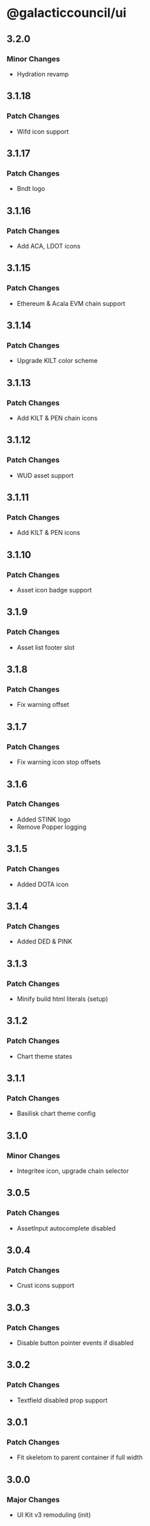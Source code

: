 # @galacticcouncil/ui

## 3.2.0

### Minor Changes

- Hydration revamp

## 3.1.18

### Patch Changes

- Wifd icon support

## 3.1.17

### Patch Changes

- Bndt logo

## 3.1.16

### Patch Changes

- Add ACA, LDOT icons

## 3.1.15

### Patch Changes

- Ethereum & Acala EVM chain support

## 3.1.14

### Patch Changes

- Upgrade KILT color scheme

## 3.1.13

### Patch Changes

- Add KILT & PEN chain icons

## 3.1.12

### Patch Changes

- WUD asset support

## 3.1.11

### Patch Changes

- Add KILT & PEN icons

## 3.1.10

### Patch Changes

- Asset icon badge support

## 3.1.9

### Patch Changes

- Asset list footer slot

## 3.1.8

### Patch Changes

- Fix warning offset

## 3.1.7

### Patch Changes

- Fix warning icon stop offsets

## 3.1.6

### Patch Changes

- Added STINK logo
- Remove Popper logging

## 3.1.5

### Patch Changes

- Added DOTA icon

## 3.1.4

### Patch Changes

- Added DED & PINK

## 3.1.3

### Patch Changes

- Minify build html literals (setup)

## 3.1.2

### Patch Changes

- Chart theme states

## 3.1.1

### Patch Changes

- Basilisk chart theme config

## 3.1.0

### Minor Changes

- Integritee icon, upgrade chain selector

## 3.0.5

### Patch Changes

- AssetInput autocomplete disabled

## 3.0.4

### Patch Changes

- Crust icons support

## 3.0.3

### Patch Changes

- Disable button pointer events if disabled

## 3.0.2

### Patch Changes

- Textfield disabled prop support

## 3.0.1

### Patch Changes

- Fit skeletom to parent container if full width

## 3.0.0

### Major Changes

- UI Kit v3 remoduling (init)

